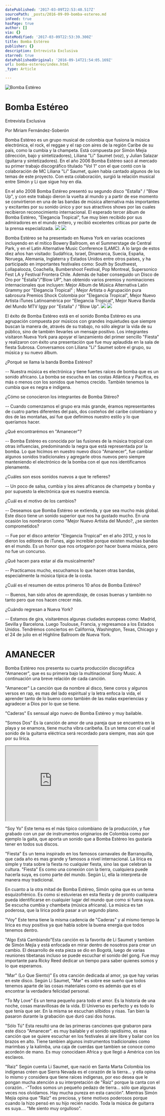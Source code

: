 ```yaml
---
datePublished: '2017-03-09T22:53:40.517Z'
sourcePath: _posts/2016-09-09-bomba-estereo.md
inFeed: true
hasPage: true
author: []
via: {}
dateModified: '2017-03-09T22:53:39.300Z'
title: Bomba Estéreo
publisher: {}
description: Entrevista Exclusiva
starred: true
datePublishedOriginal: '2016-09-14T21:54:05.169Z'
url: bomba-estereo/index.html
_type: Article

---
```

![Bomba Estéreo](https://the-grid-user-content.s3-us-west-2.amazonaws.com/dbe72f8c-655f-412e-8628-03725ec25678.jpg)

# Bomba Estéreo

Entrevista Exclusiva

Por Miriam Fernández-Soberón

Bomba Estéreo es un grupo musical de colombia que fusiona la música electrónica, el rock, el reggae y el rap con aires de la región Caribe de su país, como la cumbia y la champeta. Está compuesta por Simón Mejía (dirección, bajo y sintetizadores), Liliana "Li" Saumet (voz), y Julian Salazar (guitarra y sintetizadores). En el año 2006 Bomba Estéreo sacó al mercado su primer trabajo discográfico titulado "Vol 1" con el que contó con la colaboración de MC Liliana "Li" Saumet, quien había cantado algunos de los temas de este proyecto. Con esta colaboración, surgió la relación musical entre Simón y Li que sigue hoy en día.

En el año 2008 Bomba Estéreo presentó su segundo disco "Estalla" / "Blow Up", y con este trabajo dieron la vuelta al mundo y a partir de ese momento se convirtieron en una de las bandas de música alternativa más importantes y excitantes por su sonido único y por sus atractivos shows por las cuales recibieron reconocimiento internacional. El esperado tercer álbum de Bomba Estéreo, "Elegancia Tropical", fue muy bien recibido por sus admiradores en el mundo entero, y recibió excelentes críticas por parte de la prensa especializada.
![](https://the-grid-user-content.s3-us-west-2.amazonaws.com/7e639ec6-d375-495f-8e1b-c9c520756e3a.jpg)
![](https://the-grid-user-content.s3-us-west-2.amazonaws.com/ef756522-f254-4a63-a8bf-dc32270e292e.jpg)

Bomba Estéreo se ha presentado en Nueva York en varias ocaciones incluyendo en el mítico Bowery Ballroom, en el Summerstage de Central Park, y en el Latin Alternative Music Conference (LAMC). A lo largo de estos diez años han visitado: Sudáfrica, Israel, Dinamarca, Suecia, España, Noruega, Alemania, Inglaterra y Estados Unidos entre otros países, y ha participado en importantes festivales como: South by Southwest, Lollapalooza, Coachella, Bumbershoot Festival, Pop Montreal, Supersonico Fest LA y Festival Frontera Chile. Además de haber conseguido un Disco de Oro por "Estalla"/"Blow UP", han obtenido varios premios y nominaciones internacionales que incluyen: Mejor Album de Música Alternativa Latin Grammy por "Elegancia Tropical" ; Mejor Artista o Agrupación pura sabrosura Premios Shock Colombia por "Elegancia Tropical", Mejor Nuevo Artista iTunes Latinoamérica por "Elegancia Tropical", Mejor Nueva Banda del Mundo MTV Iggy por "Estalla" / "Blow Up".
![](https://the-grid-user-content.s3-us-west-2.amazonaws.com/dbd0a07e-1a22-4efa-9adc-844b395c67b0.jpg)
![](https://the-grid-user-content.s3-us-west-2.amazonaws.com/4ddb481a-3b29-40c3-98c3-0b173f198882.jpg)

El éxito de Bomba Estéreo está en el sonido Bomba Estéreo es una agrupación compuesta por músicos con grandes inquietudes que siempre buscan la manera de, através de su trabajo, no sólo alegrar la vida de su público, sino de también llevarles un mensaje positivo. Los integrantes visitaron Nueva York para apoyar el lanzamiento del primer sencillo "Fiesta" y realizaron con éxito una presentación que fue muy aplaudida en la sala de fiesta Subrosa. Conversamos con Liliana "Li" Saumet sobre el grupo, su música y su nuevo álbum.

¿Porqué se llama la banda Bomba Estéreo?

-- Nuestra música es electrónica y tiene fuertes raíces de bomba que es un sonido africano. La bomba se escucha en las costas Atlántica y Pacifíca, es más o menos con los sonidos que hemos crecido. También tenemos la cumbia que es negra e indígena.

¿Cómo se conocieron los integrantes de Bomba Stéreo?

-- Cuando comenzamos el grupo era más grande, éramos representantes de cuatro partes diferentes del país, dos costeños del caribe colombiano y dos de las montañas, así fue que definimos nuestro estilo y lo que queríamos hacer.

¿Qué encontrarémos en "Amanecer"?

-- Bomba Estéreo es conocida por las fusiones de la música tropical con otras influencias, predominando la negra que está representada por la bomba. Lo que hicímos en nuestro nuevo disco "Amanecer", fue cambiar algunos sonidos tradicionales y agregarle otros nuevos pero siempre manteniendo el electrónico de la bomba con el que nos identificamos plenamente.

¿Cuáles son esos sonidos nuevos a que te refieres?

-- Un poco de salsa, cumbia y los aires africanos de champeta y bomba y por supuesto la electrónica que es nuestra esencia.

¿Cuál es el motivo de los cambios?

-- Deseamos que Bomba Estéreo se extienda, y que sea mucho más global. Este disco tiene un sonido superior que nos ha gustado mucho. En una ocasión los nombraron como "Mejor Nuevo Artista del Mundo?, ¿se sienten comprometidos?

-- Fue por el disco anterior "Elegancia Tropical" en el año 2012, y nos lo dieron los editores de iTunes, algo increíble porque existen muchas bandas en el mundo. Es un honor que nos ortogaron por hacer buena música, pero no fue un concurso.

¿Qué hacen para estar al día musicalmente?

-- Practicamos mucho, escuchamos lo que hacen otras bandas, especialmente la música típica de la costa.

¿Cuál es el resumen de estos primeros 10 años de Bomba Estéreo?

-- Buenos, han sido años de aprendizaje, de cosas buenas y también no tanto pero que nos hacen crecer más.

¿Cuándo regresan a Nueva York?

-- Estamos de gira, visitarémos algunas ciudades europeas como: Madrid, Sevilla y Barcelona. Luego Toulouse, Francia, y regresamoa a los Estados Unidos. Tendrémos conciertos en California, Washington, Texas, Chicago y el 24 de julio en el Highline Ballroom de Nueva York.

# AMANECER

Bomba Estéreo nos presenta su cuarta producción discográfica "Amanecer", que es su primera bajo la multinacional Sony Music. A continuación una breve relación de cada canción.

"Amanecer" La canción que da nombre al disco, tiene coros y algunos versos en rap, es mas del lado espiritual y la letra enfoca la vida, el aprender tanto de lo bueno como también de las malas experiencias y agradecer a Dios por lo que se tiene.

"Caderas" Es sensual algo nuevo de Bomba Estéreo y muy bailable.

"Somos Dos" Es la canción de amor de una pareja que se encuentra en la playa y se enamora, tiene mucha vibra caribeña. Es un tema con el cual el sonido de la guitarra eléctrica será recordado para siempre, mas aún que por su lírica.

<iframe src="https://the-grid.github.io/ed-userhtml/?g=eJwlzdENwiAQANBVyA3Q0zT0w5RuYfS3wFVIoJjjCHV7jV3gvTluvGZSPXoJBvR0ARUovoIYGK8aVGVnIIi86w2x9z58SpNmaXAlI2VLHu3xOJ67S3q8g_pztrAnNvDD1pRK31pK1THRvsx4jssX0_op_g" height="244" style=""></iframe>

"Soy Yo" Este tema es el más típico colombiano de la producción, y fue grabado con un par de instrumentos originarios de Colombia como por ejemplo la gaita, que aporta un sonido que a Bomba Estéreo les gustaría tener en todos sus discos.

"Fiesta" Es un tema inspirado en los famosos carnavales de Barranquilla, que cada año es mas grande y famosos a nivel internacional. La lírica es simple y trata sobre la fiesta no cualquier fiesta, sino las que celebran la cultura. "Fiesta" Es como una conexión con la tierra, cualquiera puede hacerla suya, es como parte del mundo. Según Li, ella la interpreta de manera muy tradicional.

En cuanto a la otra mitad de Bomba Estéreo, Simón opina que es un tema esquizofrénico. Es como si estuvieras en esta fiesta y de pronto cualquiera pueda identificarse en cualquier lugar del mundo que como si fuera suya. Se escucha cumbia y chambeta (música africana). La música es tan poderosa, que la lírica podría pasar a un segundo plano.

"Voy" Este tema tiene la misma cadencia de "Caderas" y al mismo tiempo la lírica es muy positiva ya que habla sobre la buena energía que todos tenemos dentro.

"Algo Está Cambiando"Esta canción es la favorita de Li Saumet y tambien de Simón Mejía y está enfocada en mirar dentro de nosotros para crear un cambio. El desarrollo de esta pieza se dio en Bogotá, luego de varias reuniones tibetanas incluso se puede escuchar el sonido del gong. Fue muy importante para Ricky Reed dedicar un tiempo para saber quienes somos y lo que esperamos.

"Mar" (Lo Que Siento)" Es otra canción dedicada al amor, ya que hay varias en este disco. Según Li Saumet, "Mar" es sobre ese sueño que todos tenemos aparte de las cosas materiales como es además que es el encontrar la verdadera felicidad personal.

"To My Love" Es un tema pequeño para todo el amor. Es la historia de una noche, cosas maravillosas de la vida. El Universo es perfecto y es todo lo que tenía que ser. En la misma se escuchan silbidos y risas. Tan bien la pasaron durante la grabación que duró casi dos horas.

"Sólo Tú" Esta resultó una de las primeras canciones que grabaron para este disco "Amanecer". es muy bailable y el sonido rapidísimo, es esa canción que se quiere escuchar en los festivales al aire libre y bailar con los brazos en alto. Tiene tambien algunos instrumentos tradicionales como marimbas y la kalimba, una caja de cuerdas que tambien se conoce como acordeón de mano. Es muy conocidaen Africa y que llegó a América con los esclavos.

"Raiz" Según cuenta Li Saumet, que nació en Santa Marta Colombia los indígenas créen que Sierra Nevada es el corazón de la tierra... y ella opina lo mismo y considera que tiene raíces indígenas, por eso desea que le pongan mucha atención a su interpretación de "Raíz" porque la canta con el corazón.. -"Todos somos un pequeño pedazo de tierra... sólo que algunas veces nos olvidamos. Hay mucha pureza en esta canción". Mientras Simón Mejía opina que "Raíz" es preciosa, y tiene motivos poderosos porque cuando la hizo pensó en su hijo recién nacido. Toda la música de guitarra es suya.... "Me siento muy orgulloso".